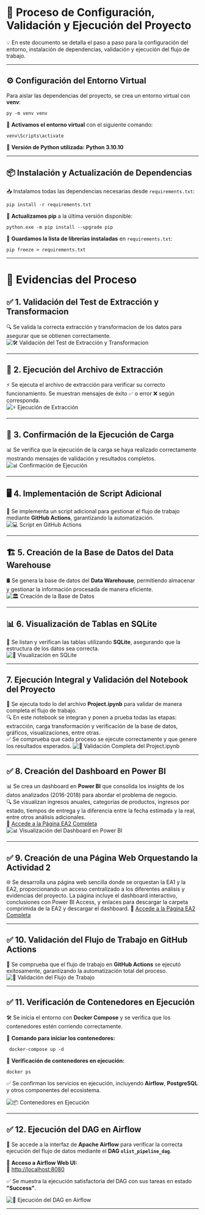 
# 🚀 Proceso de Configuración, Validación y Ejecución del Proyecto  


💡 En este documento se detalla el paso a paso para la configuración del entorno, instalación de dependencias, validación y ejecución del flujo de trabajo.  

---

## ⚙️ Configuración del Entorno Virtual  

Para aislar las dependencias del proyecto, se crea un entorno virtual con **venv**:  

```console
py -m venv venv
```

🔹 **Activamos el entorno virtual** con el siguiente comando:  

```console
venv\Scripts\activate
```

📌 **Versión de Python utilizada:** **Python 3.10.10**  

---

## 📦 Instalación y Actualización de Dependencias  

📥 Instalamos todas las dependencias necesarias desde `requirements.txt`:  

```console
pip install -r requirements.txt
```

📢 **Actualizamos pip** a la última versión disponible:  

```console
python.exe -m pip install --upgrade pip
```

📜 **Guardamos la lista de librerías instaladas** en `requirements.txt`:  

```console
pip freeze > requirements.txt
```

---

# 📸 Evidencias del Proceso  

## ✅ 1. Validación del Test de Extracción y Transformacion
🔍 Se valida la correcta extracción y transformacion de los datos para asegurar que se obtienen correctamente.  
![🛠 Validación del Test de Extracción y Transformacion](images/evidencias_img/test_extract_y_load.png)  

---

## 📂 2. Ejecución del Archivo de Extracción  
⚡ Se ejecuta el archivo de extracción para verificar su correcto funcionamiento. Se muestran mensajes de éxito ✅ o error ❌ según corresponda.  
![⚡ Ejecución de Extracción](images/evidencias_img/extract.png)  

---

## 🔄 3. Confirmación de la Ejecución de Carga   
📊 Se verifica que la ejecución de la carga se haya realizado correctamente mostrando mensajes de validación y resultados completos.  
![📊 Confirmación de Ejecución](images/evidencias_img/load.png)  

---

## 🖥 4. Implementación de Script Adicional  
📜 Se implementa un script adicional para gestionar el flujo de trabajo mediante **GitHub Actions**, garantizando la automatización.  
![💻 Script en GitHub Actions](images/evidencias_img/script.png)  

---

## 🏗 5. Creación de la Base de Datos del Data Warehouse  
🛢 Se genera la base de datos del **Data Warehouse**, permitiendo almacenar y gestionar la información procesada de manera eficiente.  
![🏛 Creación de la Base de Datos](images/evidencias_img/olist_db.png)  

---

## 📊 6. Visualización de Tablas en SQLite  
🔎 Se listan y verifican las tablas utilizando **SQLite**, asegurando que la estructura de los datos sea correcta.  
![📂 Visualización en SQLite](images/evidencias_img/sqlite.png)  

---

## 7. Ejecución Integral y Validación del Notebook del Proyecto
📓 Se ejecuta todo lo del archivo **Project.ipynb** para validar de manera completa el flujo de trabajo.  
🔍 En este notebook se integran y ponen a prueba todas las etapas: extracción, carga transformación y verificación de la base de datos, gráficos, visualizaciones, entre otras.  
✅ Se comprueba que cada proceso se ejecute correctamente y que genere los resultados esperados.
![📂 Validación Completa del Project.ipynb](images/evidencias_img/project.png)

---

## ✅ 8. Creación del Dashboard en Power BI  
📊 Se crea un dashboard en **Power BI** que consolida los insights de los datos analizados (2016-2018) para abordar el problema de negocio.  
🔍 Se visualizan ingresos anuales, categorías de productos, ingresos por estado, tiempos de entrega y la diferencia entre la fecha estimada y la real, entre otros análisis adicionales.  
🔗 [Accede a la Página EA2 Completa]()  
![📊 Visualización del Dashboard en Power BI](images/evidencias_img/dashboard.png)

---

## ✅ 9. Creación de una Página Web Orquestando la Actividad 2
🌐 Se desarrolla una página web sencilla donde se orquestan la EA1 y la EA2, proporcionando un acceso centralizado a los diferentes análisis y evidencias del proyecto. La página incluye el dashboard interactivo, conclusiones con Power BI Access, y enlaces para descargar la carpeta comprimida de la EA2 y descargar el dashboard.
🔗 [Accede a la Página EA2 Completa]() 

---

## ✅ 10. Validación del Flujo de Trabajo en GitHub Actions  
🚀 Se comprueba que el flujo de trabajo en **GitHub Actions** se ejecutó exitosamente, garantizando la automatización total del proceso.  
![🚀 Validación del Flujo de Trabajo](images/evidencias_img/workflow.png)  

---

## ✅ 11. Verificación de Contenedores en Ejecución  
🛠 Se inicia el entorno con **Docker Compose** y se verifica que los contenedores estén corriendo correctamente.

📌 **Comando para iniciar los contenedores:**
```console
 docker-compose up -d
```

📌 **Verificación de contenedores en ejecución:**
```console
docker ps
```
✅ Se confirman los servicios en ejecución, incluyendo **Airflow**, **PostgreSQL** y otros componentes del ecosistema.

![📦 Contenedores en Ejecución](images/evidencias_img/containers.png)

---

## ✅ 12. Ejecución del DAG en Airflow  
🚀 Se accede a la interfaz de **Apache Airflow** para verificar la correcta ejecución del flujo de datos mediante el **DAG `olist_pipeline_dag`**.

📌 **Acceso a Airflow Web UI:**  
🔗 [http://localhost:8080](http://localhost:8080)

✅ Se muestra la ejecución satisfactoria del DAG con sus tareas en estado **"Success"**.

![🚀 Ejecución del DAG en Airflow](images/evidencias_img/airflow_dag.png)

---